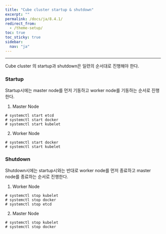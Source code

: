 ```yaml
---
title: "Cube cluster startup & shutdown"
excerpt: ""
permalink: /docs/ja/8.4.1/
redirect_from:
  - /theme-setup/
toc: true
toc_sticky: true
sidebar:
  nav: "ja"
---
```


---
Cube cluster 의 startup과 shutdown은 일련의 순서대로 진행해야 한다.

### Startup

Startup시에는 master node를 먼저 기동하고 worker node를 기동하는 순서로 진행한다.

1) Master Node

```
# systemctl start etcd
# systemctl start docker
# systemctl start kubelet
```

2) Worker Node

```
# systemctl start docker
# systemctl start kubelet
```

### Shutdown

Shutdown시에는 startup시와는 반대로 worker node를 먼저 종료하고 master node를 종료하는 순서로 진행한다.

1) Worker Node

```
# systemctl stop kubelet
# systemctl stop docker
# systemctl stop etcd
```

2) Master Node

```
# systemctl stop kubelet
# systemctl stop docker
```
